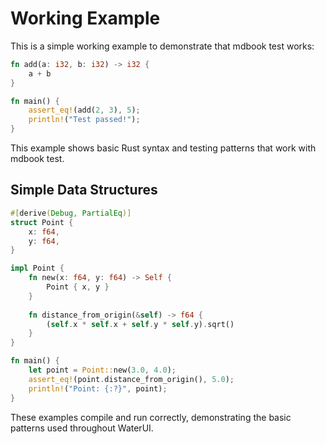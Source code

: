 # Working Example

This is a simple working example to demonstrate that mdbook test works:

```rust
fn add(a: i32, b: i32) -> i32 {
    a + b
}

fn main() {
    assert_eq!(add(2, 3), 5);
    println!("Test passed!");
}
```

This example shows basic Rust syntax and testing patterns that work with mdbook test.

## Simple Data Structures

```rust
#[derive(Debug, PartialEq)]
struct Point {
    x: f64,
    y: f64,
}

impl Point {
    fn new(x: f64, y: f64) -> Self {
        Point { x, y }
    }
    
    fn distance_from_origin(&self) -> f64 {
        (self.x * self.x + self.y * self.y).sqrt()
    }
}

fn main() {
    let point = Point::new(3.0, 4.0);
    assert_eq!(point.distance_from_origin(), 5.0);
    println!("Point: {:?}", point);
}
```

These examples compile and run correctly, demonstrating the basic patterns used throughout WaterUI.